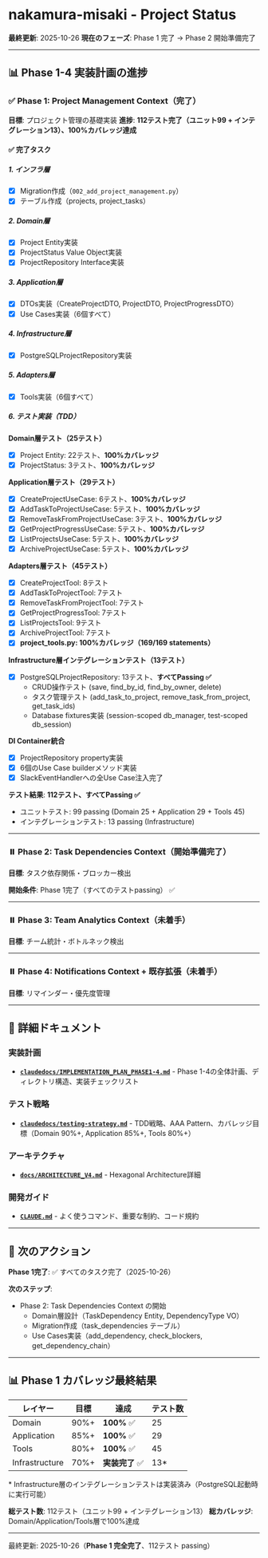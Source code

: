 # nakamura-misaki - Project Status

**最終更新**: 2025-10-26
**現在のフェーズ**: Phase 1 完了 → Phase 2 開始準備完了

---

## 📊 Phase 1-4 実装計画の進捗

### ✅ Phase 1: Project Management Context（**完了**）

**目標**: プロジェクト管理の基礎実装
**進捗**: **112テスト完了（ユニット99 + インテグレーション13）、100%カバレッジ達成**

#### ✅ 完了タスク

##### 1. インフラ層
- [x] Migration作成（`002_add_project_management.py`）
- [x] テーブル作成（projects, project_tasks）

##### 2. Domain層
- [x] Project Entity実装
- [x] ProjectStatus Value Object実装
- [x] ProjectRepository Interface実装

##### 3. Application層
- [x] DTOs実装（CreateProjectDTO, ProjectDTO, ProjectProgressDTO）
- [x] Use Cases実装（6個すべて）

##### 4. Infrastructure層
- [x] PostgreSQLProjectRepository実装

##### 5. Adapters層
- [x] Tools実装（6個すべて）

##### 6. テスト実装（TDD）

**Domain層テスト（25テスト）**
- [x] Project Entity: 22テスト、**100%カバレッジ**
- [x] ProjectStatus: 3テスト、**100%カバレッジ**

**Application層テスト（29テスト）**
- [x] CreateProjectUseCase: 6テスト、**100%カバレッジ**
- [x] AddTaskToProjectUseCase: 5テスト、**100%カバレッジ**
- [x] RemoveTaskFromProjectUseCase: 3テスト、**100%カバレッジ**
- [x] GetProjectProgressUseCase: 5テスト、**100%カバレッジ**
- [x] ListProjectsUseCase: 5テスト、**100%カバレッジ**
- [x] ArchiveProjectUseCase: 5テスト、**100%カバレッジ**

**Adapters層テスト（45テスト）**
- [x] CreateProjectTool: 8テスト
- [x] AddTaskToProjectTool: 7テスト
- [x] RemoveTaskFromProjectTool: 7テスト
- [x] GetProjectProgressTool: 7テスト
- [x] ListProjectsTool: 9テスト
- [x] ArchiveProjectTool: 7テスト
- [x] **project_tools.py: 100%カバレッジ（169/169 statements）**

**Infrastructure層インテグレーションテスト（13テスト）**
- [x] PostgreSQLProjectRepository: 13テスト、**すべてPassing ✅**
  - CRUD操作テスト (save, find_by_id, find_by_owner, delete)
  - タスク管理テスト (add_task_to_project, remove_task_from_project, get_task_ids)
  - Database fixtures実装 (session-scoped db_manager, test-scoped db_session)

**DI Container統合**
- [x] ProjectRepository property実装
- [x] 6個のUse Case builderメソッド実装
- [x] SlackEventHandlerへの全Use Case注入完了

**テスト結果**: **112テスト、すべてPassing ✅**
- ユニットテスト: 99 passing (Domain 25 + Application 29 + Tools 45)
- インテグレーションテスト: 13 passing (Infrastructure)

---

### ⏸️ Phase 2: Task Dependencies Context（**開始準備完了**）

**目標**: タスク依存関係・ブロッカー検出

**開始条件**: Phase 1完了（すべてのテストpassing） ✅

---

### ⏸️ Phase 3: Team Analytics Context（未着手）

**目標**: チーム統計・ボトルネック検出

---

### ⏸️ Phase 4: Notifications Context + 既存拡張（未着手）

**目標**: リマインダー・優先度管理

---

## 📂 詳細ドキュメント

### 実装計画
- **[`claudedocs/IMPLEMENTATION_PLAN_PHASE1-4.md`](claudedocs/IMPLEMENTATION_PLAN_PHASE1-4.md)** - Phase 1-4の全体計画、ディレクトリ構造、実装チェックリスト

### テスト戦略
- **[`claudedocs/testing-strategy.md`](claudedocs/testing-strategy.md)** - TDD戦略、AAA Pattern、カバレッジ目標（Domain 90%+, Application 85%+, Tools 80%+）

### アーキテクチャ
- **[`docs/ARCHITECTURE_V4.md`](docs/ARCHITECTURE_V4.md)** - Hexagonal Architecture詳細

### 開発ガイド
- **[`CLAUDE.md`](CLAUDE.md)** - よく使うコマンド、重要な制約、コード規約

---

## 🎯 次のアクション

**Phase 1完了**: ✅ すべてのタスク完了（2025-10-26）

**次のステップ**:
- Phase 2: Task Dependencies Context の開始
  - Domain層設計（TaskDependency Entity, DependencyType VO）
  - Migration作成（task_dependencies テーブル）
  - Use Cases実装（add_dependency, check_blockers, get_dependency_chain）

---

## 📊 Phase 1 カバレッジ最終結果

| レイヤー | 目標 | 達成 | テスト数 |
|---------|------|------|---------|
| Domain | 90%+ | **100%** ✅ | 25 |
| Application | 85%+ | **100%** ✅ | 29 |
| Tools | 80%+ | **100%** ✅ | 45 |
| Infrastructure | 70%+ | **実装完了** ✅ | 13* |

\* Infrastructure層のインテグレーションテストは実装済み（PostgreSQL起動時に実行可能）

**総テスト数**: 112テスト（ユニット99 + インテグレーション13）
**総カバレッジ**: Domain/Application/Tools層で100%達成

---

最終更新: 2025-10-26（**Phase 1 完全完了**、112テスト passing）
